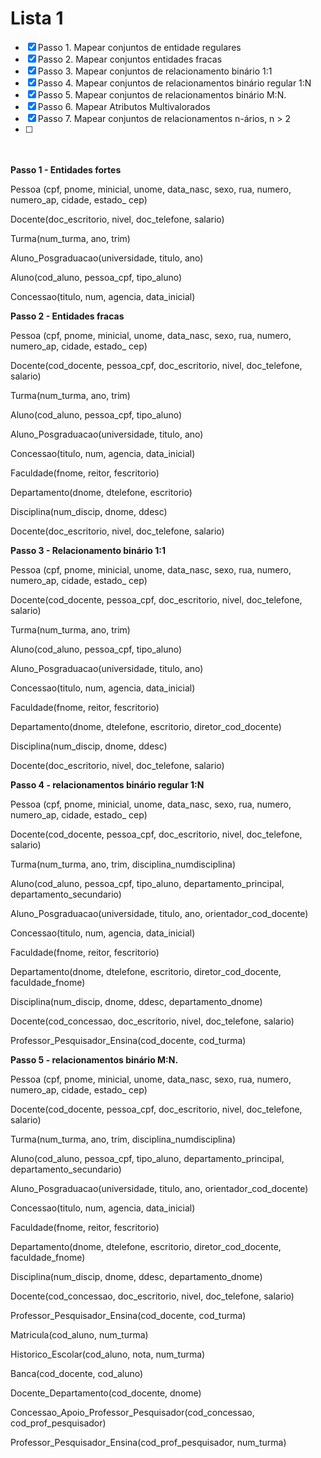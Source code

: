 # Lista 1

- [x]  Passo 1. Mapear conjuntos de entidade regulares
- [x]  Passo 2. Mapear conjuntos entidades fracas
- [x]  Passo 3. Mapear conjuntos de relacionamento binário 1:1
- [x]  Passo 4. Mapear conjuntos de relacionamentos binário regular 1:N
- [x]  Passo 5. Mapear conjuntos de relacionamentos binário M:N.
- [x]  Passo 6. Mapear Atributos Multivalorados
- [x]  Passo 7. Mapear conjuntos de relacionamentos n-ários, n > 2
- [ ]  
<br><br>
**Passo 1 - Entidades fortes**

Pessoa (cpf, pnome, minicial, unome, data_nasc, sexo, rua, numero, numero_ap, cidade, estado_ cep)

Docente(doc_escritorio, nivel, doc_telefone, salario)

Turma(num_turma, ano, trim)

Aluno_Posgraduacao(universidade, titulo, ano)

Aluno(cod_aluno, pessoa_cpf, tipo_aluno)

Concessao(titulo, num, agencia, data_inicial)


**Passo 2 - Entidades fracas**

Pessoa (cpf, pnome, minicial, unome, data_nasc, sexo, rua, numero, numero_ap, cidade, estado_ cep)

Docente(cod_docente, pessoa_cpf, doc_escritorio, nivel, doc_telefone, salario)

Turma(num_turma, ano, trim)

Aluno(cod_aluno, pessoa_cpf, tipo_aluno)

Aluno_Posgraduacao(universidade, titulo, ano)

Concessao(titulo, num, agencia, data_inicial)

Faculdade(fnome, reitor, fescritorio)

Departamento(dnome, dtelefone, escritorio)

Disciplina(num_discip, dnome, ddesc)

Docente(doc_escritorio, nivel, doc_telefone, salario)


**Passo 3 - Relacionamento binário 1:1**

Pessoa (cpf, pnome, minicial, unome, data_nasc, sexo, rua, numero, numero_ap, cidade, estado_ cep)

Docente(cod_docente, pessoa_cpf, doc_escritorio, nivel, doc_telefone, salario)

Turma(num_turma, ano, trim)

Aluno(cod_aluno, pessoa_cpf, tipo_aluno)

Aluno_Posgraduacao(universidade, titulo, ano)

Concessao(titulo, num, agencia, data_inicial)

Faculdade(fnome, reitor, fescritorio)

Departamento(dnome, dtelefone, escritorio, diretor_cod_docente)

Disciplina(num_discip, dnome, ddesc)

Docente(doc_escritorio, nivel, doc_telefone, salario)


**Passo 4 - relacionamentos binário regular 1:N**

Pessoa (cpf, pnome, minicial, unome, data_nasc, sexo, rua, numero, numero_ap, cidade, estado_ cep)

Docente(cod_docente, pessoa_cpf, doc_escritorio, nivel, doc_telefone, salario)

Turma(num_turma, ano, trim, disciplina_numdisciplina)

Aluno(cod_aluno, pessoa_cpf, tipo_aluno, departamento_principal, departamento_secundario)

Aluno_Posgraduacao(universidade, titulo, ano, orientador_cod_docente)

Concessao(titulo, num, agencia, data_inicial)

Faculdade(fnome, reitor, fescritorio)

Departamento(dnome, dtelefone, escritorio, diretor_cod_docente, faculdade_fnome)

Disciplina(num_discip, dnome, ddesc, departamento_dnome)

Docente(cod_concessao, doc_escritorio, nivel, doc_telefone, salario)

Professor_Pesquisador_Ensina(cod_docente, cod_turma)


**Passo 5 - relacionamentos binário M:N.** 

Pessoa (cpf, pnome, minicial, unome, data_nasc, sexo, rua, numero, numero_ap, cidade, estado_ cep)

Docente(cod_docente, pessoa_cpf, doc_escritorio, nivel, doc_telefone, salario)

Turma(num_turma, ano, trim, disciplina_numdisciplina)

Aluno(cod_aluno, pessoa_cpf, tipo_aluno, departamento_principal, departamento_secundario)

Aluno_Posgraduacao(universidade, titulo, ano, orientador_cod_docente)

Concessao(titulo, num, agencia, data_inicial)

Faculdade(fnome, reitor, fescritorio)

Departamento(dnome, dtelefone, escritorio, diretor_cod_docente, faculdade_fnome)

Disciplina(num_discip, dnome, ddesc, departamento_dnome)

Docente(cod_concessao, doc_escritorio, nivel, doc_telefone, salario)

Professor_Pesquisador_Ensina(cod_docente, cod_turma)

Matricula(cod_aluno, num_turma)

Historico_Escolar(cod_aluno, nota, num_turma)

Banca(cod_docente, cod_aluno)

Docente_Departamento(cod_docente, dnome)

Concessao_Apoio_Professor_Pesquisador(cod_concessao, cod_prof_pesquisador)

Professor_Pesquisador_Ensina(cod_prof_pesquisador, num_turma)